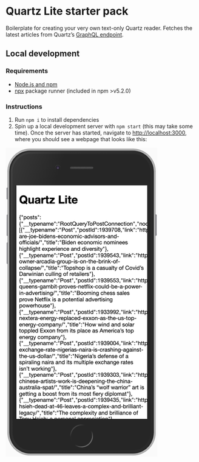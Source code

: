# Quartz Lite starter pack

Boilerplate for creating your very own text-only Quartz reader. Fetches the latest articles from Quartz’s [GraphQL endpoint](http://query.quartz.work/).

## Local development

### Requirements

- [Node.js and npm](https://docs.npmjs.com/downloading-and-installing-node-js-and-npm)
- [npx](https://www.npmjs.com/package/npx) package runner (included in npm >v5.2.0)

### Instructions

1. Run `npm i` to install dependencies
2. Spin up a local development server with `npm start` (this may take some time). Once the server has started, navigate to [http://localhost:3000](http://localhost:3000), where you should see a webpage that looks like this:

![A screenshot of the application upon startup](screenshot.png)
